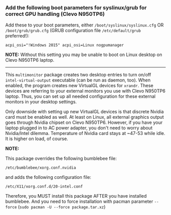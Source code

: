 ### Add the following boot parameters for syslinux/grub for correct GPU handling (Clevo N950TP6)

Add these to your boot parameters, either `/boot/syslinux/syslinux.cfg` OR `/boot/grub/grub.cfg` (GRUB configuration file `/etc/default/grub` preferred!):

```
acpi_osi="!Windows 2015" acpi_osi=Linux nogpumanager
```

**NOTE:** Without this setting you may be unable to boot on Linux desktop on Clevo N950TP6 laptop.

-------------------------

This `multimonitor` package creates two desktop entries to turn on/off `intel-virtual-output` executable (can be run as daemon, too). When enabled, the program creates new VirtualGL devices for `xrandr`. These devices are referring to your external monitors you use with Clevo N950TP6 laptop. Thus, you can set up all needed configuration for these external monitors in your desktop settings.

Only downside with setting up new VirtualGL devices is that discrete Nvidia card must be enabled as well. At least on Linux, all external graphics output goes through Nvidia chipset on Clevo N950TP6. However, if you have your laptop plugged in to AC power adapter, you don't need to worry about Nvidia/Intel dilemma. Temperature of Nvidia card stays at ~47-53 while idle. It is higher on load, of course.

**NOTE:**

This package overrides the following bumblebee file:

```
/etc/bumblebee/xorg.conf.nvidia
```

and adds the following configuration file:

```
/etc/X11/xorg.conf.d/20-intel.conf
```

Therefore, you MUST install this package AFTER you have installed bumblebee. And you need to force installation with pacman parameter `--force` (`sudo pacman -U --force package.tar.xz`)
